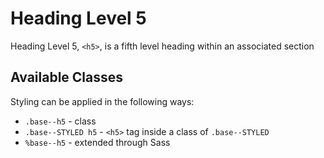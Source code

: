 # Heading Level 5

Heading Level 5, `<h5>`, is a fifth level heading within an associated section

## Available Classes

Styling can be applied in the following ways:

* `.base--h5` - class
* `.base--STYLED h5` - `<h5>` tag inside a class of `.base--STYLED`
* `%base--h5` - extended through Sass
